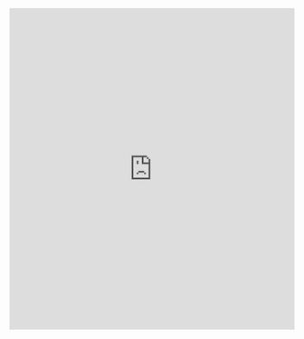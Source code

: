 <p><iframe allowfullscreen width="100%" height="569" class="google-slides-iframe" frameborder="0" scrolling="no" src="https://docs.google.com/presentation/d/e/2PACX-1vT9MS7Oz9xdRo6Ef806gqhow-OveTPKtvl-Rq7I8VcRRB-v1NQIHi89hwqYMi8u9160I4xw23nd48nR/embed?start=false&amp;loop=false&amp;delayms=3000"></iframe></p>